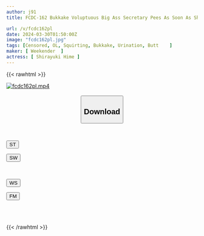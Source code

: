 ```yaml
---
author: j91
title: FCDC-162 Bukkake Voluptuous Big Ass Secretary Pees As Soon As She Gets Excited, Squirting And Obscene Sexual Desire Monster

url: /v/fcdc162pl
date: 2024-03-30T01:50:00Z
image: "fcdc162pl.jpg"
tags: [Censored, OL, Squirting, Bukkake, Urination, Butt	]
maker: [ Weekender  ]
actress: [ Shirayuki Hime ]
---
```



{{< rawhtml >}}

<div class="video" data-videoid="qOmjY84LlRUzdpB">
    <a href="javascript:;">
        <img src="/v/fcdc162pl/fcdc162pl.jpg" width="WIDTH" height="HEIGHT" alt="fcdc162pl.mp4" loading="lazy">
    </a>
</div>

<script type="text/javascript" src="https://j91.asia/asset/on-demand-st.js"></script>

<br>
  <link rel="stylesheet" href="https://j91.asia/asset/bs5.css">
  
  <center>
  <button class="btn btn-primary" type="button" data-bs-toggle="collapse" data-bs-target=".multi-collapse" aria-expanded="false" aria-controls="multiCollapseExample1 multiCollapseExample2"><h2>Download</h2></button></center>
</p>
<div class="row">
  <div class="col">
    <div class="collapse multi-collapse" id="multiCollapseExample1">
      <div class="card card-body">
	      	      <br>
<div class="buttons">  
<p><a href="https://streamtape.to/v/qOmjY84LlRUzdpB" target="_blank"><button class="btn-hover color-3"><i class="fa fa-download"></i> ST</button></a></p>
<p><a href="https://asnwish.com/6ydk3dah2tuf" target="_blank"><button class="btn-hover color-2"><i class="fa fa-download"></i> SW</button></a></p></div>
    </div>
  </div>
</div>
  <div class="col">
    <div class="collapse multi-collapse" id="multiCollapseExample2">
      <div class="card card-body">
	      <br>
<div class="buttons">
<p><a href="https://wolfstream.tv/5lo94xtg95mt"><button class="btn-hover color-9"><i class="fa fa-download"></i> WS</button></a></p>
<p><a href="https://filemoon.sx/d/hjyvifjuc9i7"><button class="btn-hover color-8"><i class="fa fa-download"></i> FM</button></a></p></div>
<br><br>
      </div>
    </div>
  </div>
</div>

{{< /rawhtml >}}